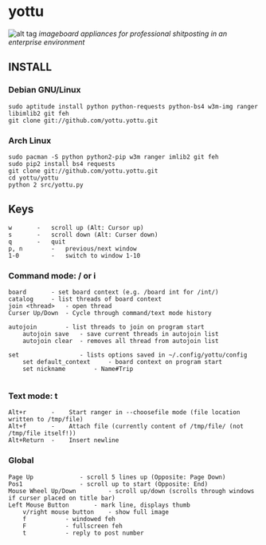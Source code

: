 # yottu


![alt tag](https://raw.github.com/yottu/yottu/master/screenshot.png)
_imageboard appliances for professional shitposting in an enterprise environment_



## INSTALL
### Debian GNU/Linux
```
sudo aptitude install python python-requests python-bs4 w3m-img ranger libimlib2 git feh
git clone git://github.com/yottu.yottu.git
```

### Arch Linux
```
sudo pacman -S python python2-pip w3m ranger imlib2 git feh
sudo pip2 install bs4 requests
git clone git://github.com/yottu.yottu.git
cd yottu/yottu
python 2 src/yottu.py
```

## Keys
```
w 		- 	scroll up (Alt: Cursor up)
s 		- 	scroll down (Alt: Curser down)
q 		-	quit
p, n 		- 	previous/next window
1-0 		-	switch to window 1-10
```

### Command mode: / or i
```
board 		- set board context (e.g. /board int for /int/)
catalog 	- list threads of board context
join <thread>	- open thread
Curser Up/Down 	- Cycle through command/text mode history

autojoin 		- list threads to join on program start
	autojoin save 	- save current threads in autojoin list
	autojoin clear	- removes all thread from autojoin list
	
set 				- lists options saved in ~/.config/yottu/config
	set default_context 	- board context on program start
	set nickname 		- Name#Trip
	
```

### Text mode: t
```
Alt+r 		-	 Start ranger in --choosefile mode (file location written to /tmp/file)
Alt+f 		- 	 Attach file (currently content of /tmp/file/ (not /tmp/file itself!))
Alt+Return 	-	 Insert newline
```

### Global
```
Page Up 			- scroll 5 lines up (Opposite: Page Down)
Pos1				- scroll up to start (Opposite: End)
Mouse Wheel Up/Down 		- scroll up/down (scrolls through windows if curser placed on title bar)
Left Mouse Button 		- mark line, displays thumb 
	v/right mouse button 	- show full image
	f 			- windowed feh
	F 			- fullscreen feh
	t 			- reply to post number
```

